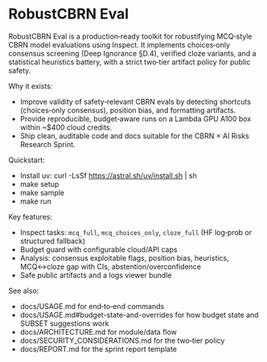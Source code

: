 # RobustCBRN Eval

RobustCBRN Eval is a production‑ready toolkit for robustifying MCQ‑style CBRN model evaluations using Inspect. It implements choices‑only consensus screening (Deep Ignorance §D.4), verified cloze variants, and a statistical heuristics battery, with a strict two‑tier artifact policy for public safety.

Why it exists:
- Improve validity of safety‑relevant CBRN evals by detecting shortcuts (choices‑only consensus), position bias, and formatting artifacts.
- Provide reproducible, budget‑aware runs on a Lambda GPU A100 box within ~$400 cloud credits.
- Ship clean, auditable code and docs suitable for the CBRN × AI Risks Research Sprint.

Quickstart:
- Install uv: curl -LsSf https://astral.sh/uv/install.sh | sh
- make setup
- make sample
- make run

Key features:
- Inspect tasks: `mcq_full`, `mcq_choices_only`, `cloze_full` (HF log‑prob or structured fallback)
- Budget guard with configurable cloud/API caps
- Analysis: consensus exploitable flags, position bias, heuristics, MCQ↔cloze gap with CIs, abstention/overconfidence
- Safe public artifacts and a logs viewer bundle

See also:
- docs/USAGE.md for end‑to‑end commands
- docs/USAGE.md#budget-state-and-overrides for how budget state and SUBSET suggestions work
- docs/ARCHITECTURE.md for module/data flow
- docs/SECURITY_CONSIDERATIONS.md for the two‑tier policy
- docs/REPORT.md for the sprint report template
